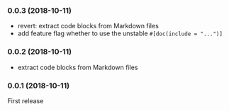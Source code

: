 <a name="0.0.3"></a>
### 0.0.3 (2018-10-11)

* revert: extract code blocks from Markdown files
* add feature flag whether to use the unstable `#[doc(include = "...")]`

<a name="0.0.2"></a>
### 0.0.2 (2018-10-11)

* extract code blocks from Markdown files

<a name="0.0.1"></a>
### 0.0.1 (2018-10-11)
First release